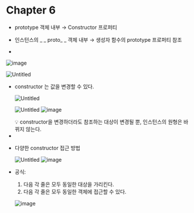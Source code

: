 # Chapter 6

 

- prototype 객체 내부 → Constructor 프로퍼티

- 인스턴스의 _ _ proto_ _ 객체 내부 → 생성자 함수의 prototype 프로퍼티 참조

- 
![image](https://github.com/CitrusSoda/codeit14_techtalk/assets/162524947/36597c39-6dc7-4655-bd39-c56e4dae74d2)

![Untitled](https://prod-files-secure.s3.us-west-2.amazonaws.com/90836cba-7d02-4907-8281-4cff2e0cc86e/62db1568-aa7c-4fbf-a259-582f0010bd54/Untitled.png)

- constructor 는 값을 변경할 수 있다.
    
    ![Untitled](https://prod-files-secure.s3.us-west-2.amazonaws.com/90836cba-7d02-4907-8281-4cff2e0cc86e/6f12becc-381a-4487-9f40-2d157306ef79/Untitled.png)
    
    ![Untitled](https://prod-files-secure.s3.us-west-2.amazonaws.com/90836cba-7d02-4907-8281-4cff2e0cc86e/732c874b-1cb3-4d73-a8ad-aed4de00fdd0/Untitled.png)
    ![image](https://github.com/CitrusSoda/codeit14_techtalk/assets/162524947/8e35bba8-ba66-4cbf-8922-1cabcdcc9260)

    <aside>
    💡 constructor을 변경하더라도 참조하는 대상이 변경될 뿐, 인스턴스의 원형은 바뀌지 않는다.
    
    </aside>
    
- 

- 다양한 constructor 접근 방법
    
    ![Untitled](https://prod-files-secure.s3.us-west-2.amazonaws.com/90836cba-7d02-4907-8281-4cff2e0cc86e/661f8ad8-41ed-4139-9e5a-153d7bd3f331/Untitled.png)
    ![image](https://github.com/CitrusSoda/codeit14_techtalk/assets/162524947/64e16671-51ce-4486-98c9-36c9dfeb70ef)


- 공식:
    1. 다음 각 줄은 모두 동일한 대상을 가리킨다.
    2. 다음 각 줄은 모두 동일한 객체에 접근할 수 있다.
 
  ![image](https://github.com/CitrusSoda/codeit14_techtalk/assets/162524947/076ad43e-99e6-44ab-8b17-ee4d5e6813a8)
